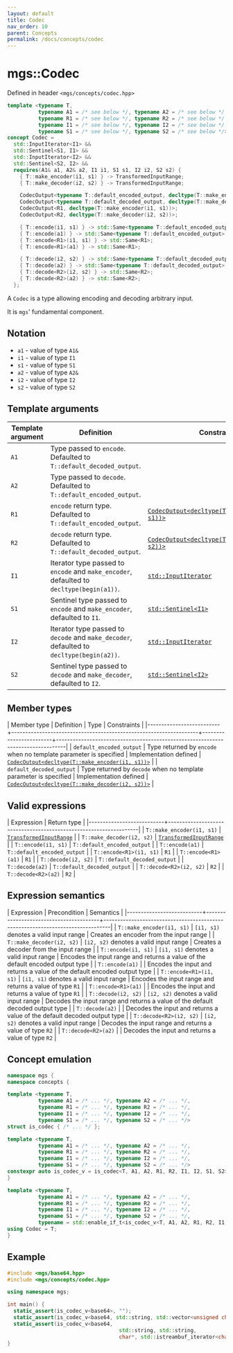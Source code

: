```yaml
---
layout: default
title: Codec
nav_order: 10
parent: Concepts
permalink: /docs/concepts/codec
---
```


# mgs::Codec

Defined in header `<mgs/concepts/codec.hpp>`

```cpp
template <typename T,
          typename A1 = /* see below */, typename A2 = /* see below */,
          typename R1 = /* see below */, typename R2 = /* see below */,
          typename I1 = /* see below */, typename I2 = /* see below */,
          typename S1 = /* see below */, typename S2 = /* see below */>
concept Codec =
  std::InputIterator<I1> &&
  std::Sentinel<S1, I1> &&
  std::InputIterator<I2> &&
  std::Sentinel<S2, I2> &&
  requires(A1& a1, A2& a2, I1 i1, S1 s1, I2 i2, S2 s2) {
    { T::make_encoder(i1, s1) } -> TransformedInputRange;
    { T::make_decoder(i2, s2) } -> TransformedInputRange;

    CodecOutput<typename T::default_encoded_output, decltype(T::make_encoder(i1, s1))>;
    CodecOutput<typename T::default_decoded_output, decltype(T::make_decoder(i2, s2))>;
    CodecOutput<R1, decltype(T::make_encoder(i1, s1))>;
    CodecOutput<R2, decltype(T::make_decoder(i2, s2))>;

    { T::encode(i1, s1) } -> std::Same<typename T::default_encoded_output>;
    { T::encode(a1) } -> std::Same<typename T::default_encoded_output>;
    { T::encode<R1>(i1, s1) } -> std::Same<R1>;
    { T::encode<R1>(a1) } -> std::Same<R1>;

    { T::decode(i2, s2) } -> std::Same<typename T::default_decoded_output>;
    { T::decode(a2) } -> std::Same<typename T::default_decoded_output>;
    { T::decode<R2>(i2, s2) } -> std::Same<R2>;
    { T::decode<R2>(a2) } -> std::Same<R2>;
  };
```

A `Codec` is a type allowing encoding and decoding arbitrary input.

It is `mgs`' fundamental component.

## Notation

* `a1` - value of type `A1&`
* `i1` - value of type `I1`
* `s1` - value of type `S1`
* `a2` - value of type `A2&`
* `i2` - value of type `I2`
* `s2` - value of type `S2`

## Template arguments

| Template argument | Definition                                                                               | Constraints                                                                     |
|-------------------|------------------------------------------------------------------------------------------|---------------------------------------------------------------------------------|
| `A1`              | Type passed to `encode`. Defaulted to `T::default_decoded_output`.                       |                                                                                 |
| `A2`              | Type passed to `decode`. Defaulted to `T::default_encoded_output`.                       |                                                                                 |
| `R1`              | `encode` return type. Defaulted to `T::default_encoded_output`.                          | [`CodecOutput<decltype(T::make_encoder(i1, s1))>`](/docs/concepts/codec_output) |
| `R2`              | `decode` return type. Defaulted to `T::default_decoded_output`.                          | [`CodecOutput<decltype(T::make_decoder(i2, s2))>`](/docs/concepts/codec_output) |
| `I1`              | Iterator type passed to `encode` and `make_encoder`, defaulted to `decltype(begin(a1))`. | [`std::InputIterator`](https://en.cppreference.com/w/cpp/experimental/ranges/iterator/InputIterator)                                                        |
| `S1`              | Sentinel type passed to `encode` and `make_encoder`, defaulted to `I1`.                  | [`std::Sentinel<I1>`](https://en.cppreference.com/w/cpp/experimental/ranges/iterator/Sentinel)                                                         |
| `I2`              | Iterator type passed to `decode` and `make_decoder`, defaulted to `decltype(begin(a2))`. | [`std::InputIterator`](https://en.cppreference.com/w/cpp/experimental/ranges/iterator/InputIterator)                                                        |
| `S2`              | Sentinel type passed to `decode` and `make_decoder`, defaulted to `I2`.                  | [`std::Sentinel<I2>`](https://en.cppreference.com/w/cpp/experimental/ranges/iterator/Sentinel)                                                         |

## Member types

| Member type              | Definition                                                        | Type                   | Constraints                                                                     |
|--------------------------+-------------------------------------------------------------------+------------------------+---------------------------------------------------------------------------------|
| `default_encoded_output` | Type returned by `encode` when no template parameter is specified | Implementation defined | [`CodecOutput<decltype(T::make_encoder(i1, s1))>`](/docs/concepts/codec_output) |
| `default_decoded_output` | Type returned by `decode` when no template parameter is specified | Implementation defined | [`CodecOutput<decltype(T::make_decoder(i2, s2))>`](/docs/concepts/codec_output) |

## Valid expressions

| Expression                | Return type                                                       |
|---------------------------+-------------------------------------------------------------------|
| `T::make_encoder(i1, s1)` | [`TransformedInputRange`](/docs/concepts/transformed_input_range) |
| `T::make_decoder(i2, s2)` | [`TransformedInputRange`](/docs/concepts/transformed_input_range) |
| `T::encode(i1, s1)`       | `T::default_encoded_output`                                       |
| `T::encode(a1)`           | `T::default_encoded_output`                                       |
| `T::encode<R1>(i1, s1)`   | `R1`                                                              |
| `T::encode<R1>(a1)`       | `R1`                                                              |
| `T::decode(i2, s2)`       | `T::default_decoded_output`                                       |
| `T::decode(a2)`           | `T::default_decoded_output`                                       |
| `T::decode<R2>(i2, s2)`   | `R2`                                                              |
| `T::decode<R2>(a2)`       | `R2`                                                              |

## Expression semantics

| Expression                | Precondition                           | Semantics                                                                      |
|---------------------------+----------------------------------------+--------------------------------------------------------------------------------|
| `T::make_encoder(i1, s1)` | `[i1, s1)` denotes a valid input range | Creates an encoder from the input range                                        |
| `T::make_decoder(i2, s2)` | `[i2, s2)` denotes a valid input range | Creates a decoder from the input range                                         |
| `T::encode(i1, s1)`       | `[i1, s1)` denotes a valid input range | Encodes the input range and returns a value of the default encoded output type |
| `T::encode(a1)`           |                                        | Encodes the input and returns a value of the default encoded output type       |
| `T::encode<R1>(i1, s1)`   | `[i1, s1)` denotes a valid input range | Encodes the input range and returns a value of type `R1`                       |
| `T::encode<R1>(a1)`       |                                        | Encodes the input and returns a value of type `R1`                             |
| `T::decode(i2, s2)`       | `[i2, s2)` denotes a valid input range | Decodes the input range and returns a value of the default decoded output type |
| `T::decode(a2)`           |                                        | Decodes the input and returns a value of the default decoded output type       |
| `T::decode<R2>(i2, s2)`   | `[i2, s2)` denotes a valid input range | Decodes the input range and returns a value of type `R2`                       |
| `T::decode<R2>(a2)`       |                                        | Decodes the input and returns a value of type `R2`                             |

## Concept emulation

```cpp
namespace mgs {
namespace concepts {

template <typename T,
          typename A1 = /* ... */, typename A2 = /* ... */,
          typename R1 = /* ... */, typename R2 = /* ... */,
          typename I1 = /* ... */, typename I2 = /* ... */,
          typename S1 = /* ... */, typename S2 = /* ... */>
struct is_codec { /* ... */ };

template <typename T,
          typename A1 = /* ... */, typename A2 = /* ... */,
          typename R1 = /* ... */, typename R2 = /* ... */,
          typename I1 = /* ... */, typename I2 = /* ... */,
          typename S1 = /* ... */, typename S2 = /* ... */>
constexpr auto is_codec_v = is_codec<T, A1, A2, R1, R2, I1, I2, S1, S2>::value;
}

template <typename T,
          typename A1 = /* ... */, typename A2 = /* ... */,
          typename R1 = /* ... */, typename R2 = /* ... */,
          typename I1 = /* ... */, typename I2 = /* ... */,
          typename S1 = /* ... */, typename S2 = /* ... */,
          typename = std::enable_if_t<is_codec_v<T, A1, A2, R1, R2, I1, I2, S1, S2>>>
using Codec = T;
}
```

## Example

```cpp
#include <mgs/base64.hpp>
#include <mgs/concepts/codec.hpp>

using namespace mgs;

int main() {
  static_assert(is_codec_v<base64>, "");
  static_assert(is_codec_v<base64, std::string, std::vector<unsigned char>>, "");
  static_assert(is_codec_v<base64,
                                    std::string, std::string,
                                    char*, std::istreambuf_iterator<char>>, "");
}
```
